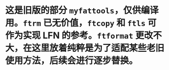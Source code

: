 # 这是旧版的部分 `myfattools`，仅供编译用。`ftrm` 已无价值，`ftcopy` 和 `ftls` 可作为实现 LFN 的参考。`ftformat` 更改不大，在这里放着纯粹是为了适配某些老旧使用方法，后续会进行逐步替换。